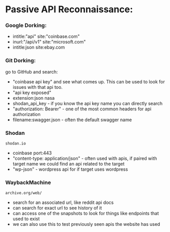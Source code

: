 # Passive API Reconnaissance:

### Google Dorking:

- intitle:"api" site:"coinbase.com"
- inurl:"/api/v1" site:"microsoft.com"
- intitle:json site:ebay.com

### Git Dorking:

go to GitHub and search:

- "coinbase api key" and see what comes up. This can be used to look for issues with that api too. 
- "api key exposed"
- extension:json nasa
- shodan_api_key - if you know the api key name you can directly search
- "authorization: Bearer" - one of the most common headers for api authorization
- filename:swagger.json - often the default swagger name

### Shodan

`shodan.io`

- coinbase port:443
- "content-type: application/json" - often used with apis, if paired with target name we could find an api related to the target
- "wp-json" - wordpress api for if target uses wordpress

### WaybackMachine

`archive.org/web/`

- search for an associated url, like reddit api docs
- can search for exact url to see history of it
- can access one of the snapshots to look for things like endpoints that used to exist
- we can also use this to test previously seen apis the website has used